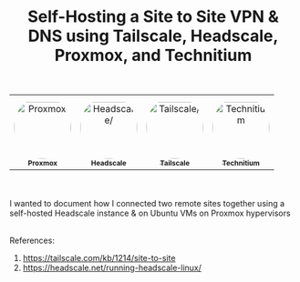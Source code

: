 <p>
	<h1 align="center"><b>Self-Hosting a Site to Site VPN & DNS using Tailscale, Headscale, Proxmox, and Technitium</b></h1><br />
	<table align="center">
		<tr>
    			<td align="center" style="word-wrap: break-word; width: 100.0; height: 100.0">
        			<a href=https://www.proxmox.com/en/>
            			<img src="https://github.com/shaunvaidyan/headscale-proxmox/blob/main/assets/proxmox.png" width="100" height="100" style="border-radius:50%;align-items:center;justify-content:center;overflow:hidden;padding-top:10px" alt=Proxmox Hypervisor/><br />
            			<sub style="font-size:12px"><b>Proxmox</b></sub>
				</a>
    			</td>
			<td align="center" style="word-wrap: break-word; width: 100.0; height: 100.0">
        			<a href=https://headscale.net/>
            			<img src="https://github.com/shaunvaidyan/headscale-proxmox/blob/main/assets/headscale.png" width="100" height="100" style="border-radius:50%;align-items:center;justify-content:center;overflow:hidden;padding-top:10px" alt=Headscale/><br />
            			<sub style="font-size:12px"><b>Headscale</b></sub>
				</a>
    			</td>
			<td align="center" style="word-wrap: break-word; width: 100.0; height: 100.0">
        			<a href=https://headscale.net/>
            			<img src="https://github.com/shaunvaidyan/headscale-proxmox/blob/main/assets/tailscale.png" width="100" height="100" style="border-radius:50%;align-items:center;justify-content:center;overflow:hidden;padding-top:10px" alt=Tailscale/><br />
            			<sub style="font-size:12px"><b>Tailscale</b></sub>
				</a>
    			</td>
			<td align="center" style="word-wrap: break-word; width: 100.0; height: 100.0">
        			<a href=https://tailscale.com>
            			<img src="https://github.com/shaunvaidyan/headscale-proxmox/blob/main/assets/technitium.png" width="100" height="100" style="border-radius:50%;align-items:center;justify-content:center;overflow:hidden;padding-top:10px" alt=Technitium DNS Server/><br />
            			<sub style="font-size:12px"><b>Technitium</b></sub>
				</a>
    			</td>
		</tr>	
	</table>
	<br />
	<br />
	I wanted to document how I connected two remote sites together using a self-hosted Headscale instance &amp; on Ubuntu VMs on Proxmox hypervisors
	<br />
	<br />
</p>

References:<br />
1. https://tailscale.com/kb/1214/site-to-site
2. https://headscale.net/running-headscale-linux/
